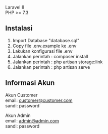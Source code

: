 Laravel 8\
PHP >= 7.3

## Instalasi

1. Import Database "database.sql"
2. Copy file .env.example ke .env
3. Lakukan konfigurasi file .env
4. Jalankan perintah : composer install
5. Jalankan perintah : php artisan storage:link
6. Jalankan perintah : php artisan serve

## Informasi Akun

Akun Customer\
email: customer@customer.com\
sandi: password

Akun Admin\
email: admin@admin.com\
sandi: password
